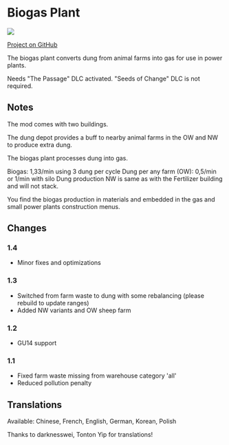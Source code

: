 # Biogas Plant

![](./banner.png)

[Project on GitHub](https://github.com/jakobharder/anno-1800-jakobs-mods)

The biogas plant converts dung from animal farms into gas for use in power plants.

Needs "The Passage" DLC activated. "Seeds of Change" DLC is not required.

## Notes

The mod comes with two buildings.

The dung depot provides a buff to nearby animal farms in the OW and NW to produce extra dung.

The biogas plant processes dung into gas.

Biogas: 1,33/min using 3 dung per cycle
Dung per any farm (OW): 0,5/min or 1/min with silo
Dung production NW is same as with the Fertilizer building and will not stack.

You find the biogas production in materials and embedded in the gas and small power plants construction menus.

## Changes

### 1.4

- Minor fixes and optimizations

### 1.3

- Switched from farm waste to dung with some rebalancing
  (please rebuild to update ranges)
- Added NW variants and OW sheep farm

### 1.2

- GU14 support

### 1.1

- Fixed farm waste missing from warehouse category 'all'
- Reduced pollution penalty

## Translations

Available: Chinese, French, English, German, Korean, Polish

Thanks to darknesswei, Tonton Yip for translations!
